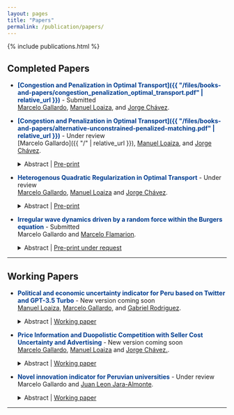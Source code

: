 ```yaml
---
layout: pages
title: "Papers"
permalink: /publication/papers/
---
```


<style> 

  strong{
    color: #003d90;
  }

</style>

{% include publications.html %}
## Completed Papers


* **[Congestion and Penalization in Optimal Transport]({{ "/files/books-and-papers/congestion_penalization_optimal_transport.pdf" | relative_url }})** - Submitted  
  [Marcelo Gallardo](https://marcelogallardob.github.io/), [Manuel Loaiza](https://github.com/ManuelLoaizaVasquez), and [Jorge Chávez](https://www.pucp.edu.pe/profesor/jorge_chavez_fuentes).  

* **[Congestion and Penalization in Optimal Transport]({{ "/files/books-and-papers/alternative-unconstrained-penalized-matching.pdf" | relative_url }})** - Under review  
  [Marcelo Gallardo]({{ "/" | relative_url }}), [Manuel Loaiza](https://github.com/ManuelLoaizaVasquez), and [Jorge Chávez](https://www.pucp.edu.pe/profesor/jorge_chavez_fuentes).  

  <details>
    <summary>Abstract | <a href="https://arxiv.org/abs/2410.07363" target="_blank">Pre-print</a></summary>
    In this paper we introduce two novel models derived from the discrete optimal transport problem. The first model extends the traditional transport problem by adding a quadratic congestion factor directly into the cost function, while the second model replaces conventional constraints with weighted penalization terms. We present theoretical results, for the characterization of interior and corner solution for some specific cases, and we perform smooth comparative statics analysis. We also propose an O((N+L)(NL)2) algorithm for computing the optimal plan for the penalized model assuming interior solutions. Pre-print in arXiv differs slightly from the last version in <a href="https://papers.ssrn.com/sol3/papers.cfm?abstract_id=5025651" target="_blank">SSRN</a>.
  </details>

* **Heterogenous Quadratic Regularization in Optimal Transport** - Under review  
  [Marcelo Gallardo](https://marcelogallardob.github.io/), [Manuel Loaiza](https://github.com/ManuelLoaizaVasquez) and [Jorge Chávez](https://www.pucp.edu.pe/profesor/jorge-chavez-fuentes).  
  <details>
    <summary>Abstract | <a href="{{ "/files/books-and-papers/heterogenous_quadratic_regularization_ot.pdf" | relative_url }}" target="_blank">Pre-print</a></summary>
    In this paper, we build upon the optimal transport quadratic regularization model to develop a framework that incorporates congestion costs, particularly in matching within the healthcare and education sectors. Specifically, we introduce a model with heterogeneous quadratic costs. We analyze the model's properties under specific cases, extending the existing literature. Furthermore, we explore key structural characteristics of the model and provide numerical examples illustrating why this formulation more accurately captures real-world phenomena, particularly in the Peruvian context. The main result consists of identifying a specific type of corner solution when matching the same number of clusters, i.e., N=L.
  </details>

* **Irregular wave dynamics driven by a random force within the Burgers equation** - Submitted  
  Marcelo Gallardo and [Marcelo Flamarion](https://www.pucp.edu.pe/profesor/marcelo-velloso-flamarion-vasconcellos/).  
  <details>
    <summary>Abstract | <a href="https://tcam.sbmac.org.br/tema" target="_blank">Pre-print under request</a></summary>
    In this article, we study the classical Burgers equation as a model for random fields. First, we consider initial data defined as a sum of harmonics with random phases and compute the blow-up time. Several simulations are performed, revealing that, while the critical blow-up time is approximately distributed according to a Gaussian law, the statistical tests reject the normality hypothesis. For the viscous case, we analyze waves driven by a random force. Using the Cole-Hopf transformation, the averaged wave field is computed numerically. Through a change of variables, we demonstrate that randomness primarily affects the phase of the wave field. Assuming the phase follows a uniform distribution, we show that the averaged field spreads and diminishes over time.

  </details>
---

## Working Papers


* **Political and economic uncertainty indicator for Peru based on Twitter and GPT-3.5 Turbo** - New version coming soon  
  [Manuel Loaiza](https://github.com/ManuelLoaizaVasquez), [Marcelo Gallardo](https://marcelogallardob.github.io/), and [Gabriel Rodriguez](https://www.pucp.edu.pe/profesor/gabriel-rodriguez-briones/).  
  <details>
    <summary>Abstract | <a href="{{ "/files/books-and-papers/X-political-and-economic-uncertainty-index-for-Peru.pdf" | relative_url }}" target="_blank">Working paper</a></summary>
    This paper develops a new political-economic uncertainty index based on tweets from influential figures in Peruvian politics and economics. Tweets are analyzed using GPT-3.5 Turbo, generating a time series of political-economic uncertainty.
  </details>

* **Price Information and Duopolistic Competition with Seller Cost Uncertainty and Advertising** - New version coming soon  
  [Marcelo Gallardo](https://marcelogallardob.github.io/), [Manuel Loaiza](https://github.com/ManuelLoaizaVasquez) and [Jorge Chávez.](https://www.pucp.edu.pe/profesor/jorge-chavez-fuentes).  
  <details>
    <summary>Abstract | <a href="{{ "/files/books-and-papers/price_information_advertising.pdf" | relative_url }}" target="_blank">Working paper</a></summary>
   We build on Martinelli and Xiao (2024) by introducing a new model of duopolistic competition that incorporates seller cost uncertainty and advertising. Unlike Martinelli and Xiao (2024), our model explicitly includes advertising as a decision variable, leading to a more intricate yet realistic formulation of expected demand. This extension captures the impact of advertising expenditures by each firm, adding a crucial strategic dimension to the analysis. Although our model is formulated for an arbitrary positive integer number of firms, most of our analysis focuses on the case of two firms, placing it within the framework of a duopoly. This choice is driven by the algebraic complexity introduced by advertising, which significantly complicates the transition to a more general setting. We examine two scenarios: one where advertising is exogenous, limiting the optimization to pricing decisions, and another where advertising is treated as an endogenous strategic variable. For the exogenous case with J=2, we derive analytical results, while for the more general cases, we rely on numerical analysis to explore the equilibrium outcomes.
  </details>

* **Novel innovation indicator for Peruvian universities** - Under review                
Marcelo Gallardo and [Juan Leon Jara-Almonte](https://www.grade.org.pe/en/investigadores/personal/jleon/).  
  <details>
    <summary>Abstract | <a href="{{ "/files/books-and-papers/innovation_peruvian_universities.pdf" | relative_url }}" target="_blank">Working paper</a></summary>
   This paper proposes an innovation indicator for Peruvian universities, focusing on scientific innovation in fields such as engineering and pure sciences. The indicator is constructed using a selected dataset (Scopus, TUNI, Sunedu) and confirmatory factor analysis (CFA) to ensure robust measurement, with Tucker-Lewis Index (TLI) and Comparative Fit Index (CFI) used to validate the model fit. K-means clustering is applied to identify innovation clusters among universities. The validity of the indicator is examined through standard correlation with university rankings and econometric analysis linking the indicator with wage per hour and simple overeducation. To address potential sample selection bias, we implement a Heckman two-step correction, incorporating the inverse Mills ratio (IMR) into the wage equation. Additionally, we correct for heteroscedasticity by employing heteroscedasticity-robust standard errors (HC3). For this work, we used ENAHO modules 200-500.
  </details>
---
